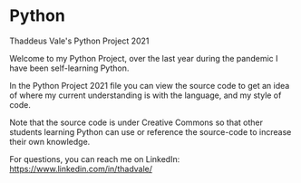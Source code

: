 # Python
Thaddeus Vale's Python Project 2021

Welcome to my Python Project, over the last year during the pandemic I have been self-learning Python. 

In the Python Project 2021 file you can view the source code to get an idea of where my current understanding is with the language, and my style of code. 

Note that the source code is under Creative Commons so that other students learning Python can use or reference the source-code to increase their own knowledge. 

For questions, you can reach me on LinkedIn: https://www.linkedin.com/in/thadvale/

